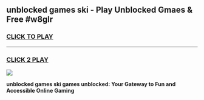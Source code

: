 
## unblocked games ski - Play Unblocked Gmaes & Free #w8glr
<h3>
<a href="https://news.freeplayer.one?title=unblocked_games_ski&ref=03M">CLICK TO PLAY</a></h3>
<hr>

<h3>
<a href="https://news.freeplayer.one?title=unblocked_games_ski&ref=03M">CLICK 2 PLAY</a>
  
</h3>

<a href="https://news.freeplayer.one?title=unblocked_games_ski&ref=03M"><img src="https://clearcache.store/games.png"></a>


**unblocked games ski games unblocked: Your Gateway to Fun and Accessible Online Gaming**

